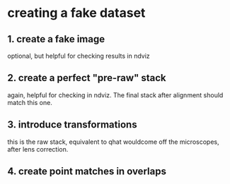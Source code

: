 # creating a fake dataset
## 1. create a fake image
optional, but helpful for checking results in ndviz
## 2. create a perfect "pre-raw" stack
again, helpful for checking in ndviz. The final stack after alignment should match this one.
## 3. introduce transformations
this is the raw stack, equivalent to qhat wouldcome off the microscopes, after lens correction.
## 4. create point matches in overlaps


